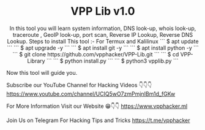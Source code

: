 <h1 align="center">VPP Lib v1.0</h1>
<p align="center">
In this tool you will learn system information, DNS look-up, whois look-up, traceroute , GeoIP look-up, port scan, Reverse IP Lookup, Reverse DNS Lookup.
Steps to install This tool :-
For Termux and Kalilinux 
```
$ apt update 
```
```
$ apt upgrade -y
```
```
$ apt install git -y
```
```
$ apt install python -y
```
```
$ git clone https://github.com/vpphacker/VPP-Lib.git
```
```
$ cd VPP-Library
```
```
$ python install.py
```
```
$ python3 vpplib.py
```

Now this tool will guide you. 

Subscribe our YouTube Channel for Hacking Videos 👇👇👇
https://www.youtube.com/channel/UCIQ5wO7zmPmjnIBm1d_fGKw

For More Information Visit our Website 😁👇👇
https://www.vpphacker.ml

Join Us on Telegram For Hacking Tips and Tricks 
https://t.me/vpphacker
